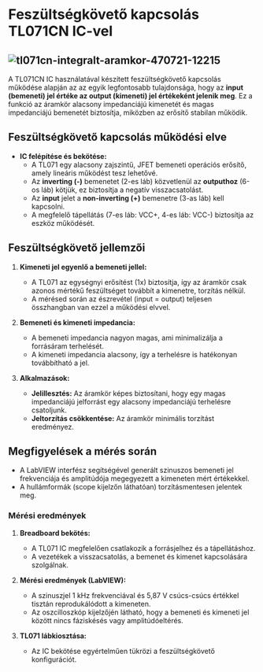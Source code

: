 # Feszültségkövető kapcsolás TL071CN IC-vel
![tl071cn-integralt-aramkor-470721-12215](https://github.com/user-attachments/assets/57b42e9c-16bb-4f87-8da3-28fb79509f6d)
-------------------------------------------
A TL071CN IC használatával készített feszültségkövető kapcsolás működése alapján az az egyik legfontosabb tulajdonsága, hogy az **input (bemeneti) jel értéke az output (kimeneti) jel értékeként jelenik meg**. Ez a funkció az áramkör alacsony impedanciájú kimenetét és magas impedanciájú bemenetét biztosítja, miközben az erősítő stabilan működik.

## Feszültségkövető kapcsolás működési elve
- **IC felépítése és bekötése:** 
  - A TL071 egy alacsony zajszintű, JFET bemeneti operációs erősítő, amely lineáris működést tesz lehetővé.
  - Az **inverting (-)** bemenetet (2-es láb) közvetlenül az **outputhoz** (6-os láb) kötjük, ez biztosítja a negatív visszacsatolást.
  - Az **input** jelet a **non-inverting (+)** bemenetre (3-as láb) kell kapcsolni.
  - A megfelelő tápellátás (7-es láb: VCC+, 4-es láb: VCC-) biztosítja az eszköz működését.

## Feszültségkövető jellemzői
1. **Kimeneti jel egyenlő a bemeneti jellel:**
   - A TL071 az egységnyi erősítést (1x) biztosítja, így az áramkör csak azonos mértékű feszültséget továbbít a kimenetre, torzítás nélkül.
   - A mérésed során az észrevétel (input = output) teljesen összhangban van ezzel a működési elvvel.

2. **Bemeneti és kimeneti impedancia:**
   - A bemeneti impedancia nagyon magas, ami minimalizálja a forrásáram terhelését.
   - A kimeneti impedancia alacsony, így a terhelésre is hatékonyan továbbítható a jel.

3. **Alkalmazások:**
   - **Jelillesztés:** Az áramkör képes biztosítani, hogy egy magas impedanciájú jelforrást egy alacsony impedanciájú terhelésre csatoljunk.
   - **Jeltorzítás csökkentése:** Az áramkör minimális torzítást eredményez.

## Megfigyelések a mérés során
- A LabVIEW interfész segítségével generált szinuszos bemeneti jel frekvenciája és amplitúdója megegyezett a kimeneten mért értékekkel.
- A hullámformák (scope kijelzőn láthatóan) torzításmentesen jelentek meg.

### Mérési eredmények
1. **Breadboard bekötés:**
   - A TL071 IC megfelelően csatlakozik a forrásjelhez és a tápellátáshoz.
   - A vezetékek a visszacsatolás, a bemenet és kimenet kapcsolására szolgálnak.

2. **Mérési eredmények (LabVIEW):**
   - A szinuszjel 1 kHz frekvenciával és 5,87 V csúcs-csúcs értékkel tisztán reprodukálódott a kimeneten.
   - Az oszcilloszkóp kijelzőjén látható, hogy a bemeneti és kimeneti jel között nincs fáziskésés vagy amplitúdóeltérés.

3. **TL071 lábkiosztása:**
   - Az IC bekötése egyértelműen tükrözi a feszültségkövető konfigurációt.
